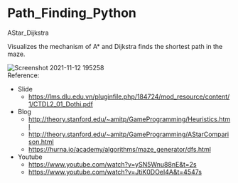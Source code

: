# Path_Finding_Python
AStar_Dijkstra

Visualizes the mechanism of A* and Dijkstra finds the shortest path in the maze.

![Screenshot 2021-11-12 195258](https://user-images.githubusercontent.com/71645795/141470386-7f64842d-a30f-4e1c-8a4b-d7da6e0cbb01.png)
<br>
Reference:
* Slide
  * https://lms.dlu.edu.vn/pluginfile.php/184724/mod_resource/content/1/CTDL2_01_Dothi.pdf
* Blog
  * http://theory.stanford.edu/~amitp/GameProgramming/Heuristics.html
  * http://theory.stanford.edu/~amitp/GameProgramming/AStarComparison.html
  * https://hurna.io/academy/algorithms/maze_generator/dfs.html
* Youtube
  * https://www.youtube.com/watch?v=ySN5Wnu88nE&t=2s
  * https://www.youtube.com/watch?v=JtiK0DOeI4A&t=4547s

